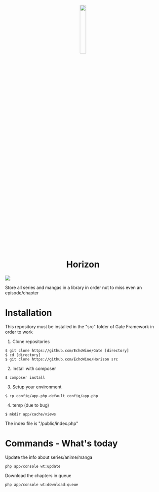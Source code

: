 <p align='center'>
  <img src='https://horizon.buongustai.ovh/src/Admin/assets/img/logo.png' width='20%'>
  <h1 align='center'>Horizon</h1>
</p>
<img src='https://i.imgur.com/6eEfqrq.png'>

Store all series and mangas in a library in order not to miss even an episode/chapter

# Installation
This repository must be installed in the "src" folder of Gate Framework in order to work

1) Clone repositories
```
$ git clone https://github.com/EchoWine/Gate [directory]
$ cd [directory]
$ git clone https://github.com/EchoWine/Horizon src
```
2) Install with composer
```
$ composer install
```
3) Setup your environment
```
$ cp config/app.php.default config/app.php
```

4) temp (due to bug)
```
$ mkdir app/cache/views
```

The index file is "/public/index.php"

# Commands - What's today

Update the info about series/anime/manga
```
php app/console wt:update

```

Download the chapters in queue 
```
php app/console wt:download:queue

```
